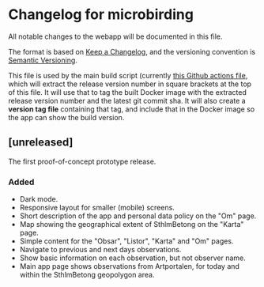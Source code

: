 # Changelog for microbirding

All notable changes to the webapp will be documented in this file.

The format is based on [Keep a Changelog](https://keepachangelog.com/en/1.1.0/), and the versioning convention is [Semantic Versioning](https://semver.org/spec/v2.0.0.html).

This file is used by the main build script (currently [this Github actions file](https://github.com/pacoispaco/microbirding/blob/main/.github/workflows/cicd-dev.yml), which will extract the release version number in square brackets at the top of this file. It will use that to tag the built Docker image with the extracted release version number and the latest git commit sha. It will also create a **version tag file**  containing that tag, and include that in the Docker image so the app can show the build version.

## [unreleased]

The first proof-of-concept prototype release.

### Added

- Dark mode.
- Responsive layout for smaller (mobile) screens.
- Short description of the app and personal data policy on the "Om" page.
- Map showing the geographical extent of SthlmBetong on the "Karta" page.
- Simple content for the "Obsar", "Listor", "Karta" and "Om" pages.
- Navigate to previous and next days observations.
- Show basic information on each observation, but not observer name.
- Main app page shows observations from Artportalen, for today and within the SthlmBetong geopolygon area.
